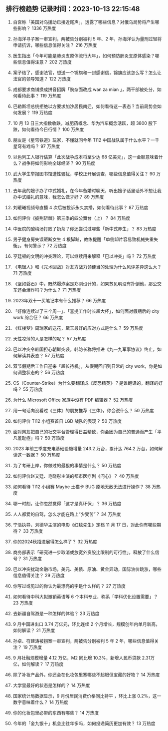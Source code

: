 
## 排行榜趋势 记录时间：2023-10-13 22:15:48
  
  1. 白宫称「美国对乌援助已接近尾声」，透露了哪些信息？对俄乌局势将产生哪些影响？ 1336 万热度
    
  2. 孙海洋寻子案一审宣判，两被告分别被判 5 年、2 年，孙海洋认为量刑过轻将申请抗诉，哪些信息值得关注？ 216 万热度
    
  3. 医生指出「今年可能是肺炎支原体流行大年」，如何预防肺炎支原体感染？哪些信息值得注意？ 202 万热度
    
  4. 案子结了，感谢法官，想送一个锦旗和一封感谢信，锦旗应该怎么写？怎么让法官的领导知道？ 122 万热度
    
  5. 成都要求商铺换成拼音招牌「豌杂面改成 wan za mian 」，两干部被处分，如何看待此事？ 119 万热度
    
  6. 巴勒斯坦总统拒绝以方要求加沙居民南迁，如何看待这一表态？当前局势会如何发展？ 119 万热度
    
  7. 10 月 13 日三大指数收跌，减肥药概念、华为汽车概念活跃，超 3800 股下跌，如何看待今日行情？ 100 万热度
    
  8. 朋友是《星穹铁道》玩家，不懂就问今年 TI12 中国战队属于什么水平？一千星穹有戏吗？ 97 万热度
    
  9. 以色列工人银行估算「此次战争成本将至少达 68 亿美元」，这一金额意味着什么？战争将如何影响全球经济？ 90 万热度
    
  10. 武大学生举报图书馆遭性骚扰，学校正开展调查，哪些信息值得关注？ 90 万热度
    
  11. 去年我的嫂子办了中式婚礼，在今年备婚时聊天，听出嫂子话里话外不想让我办中式婚礼的意味，我怎么做才好？ 89 万热度
    
  12. 刘暖曦视频号直播 4 次后被投诉永久禁播，如何看待此事？ 87 万热度
    
  13. 如何评价《披荆斩棘》第三季的四公舞台（上）？ 84 万热度
    
  14. 中医院的酸梅汤打败了奶茶？你还尝试过哪些「新中式养生」？ 83 万热度
    
  15. 男子健身房失误砸断女生 4 根脚趾，教练提醒「单侧卸片容易致机械失重失衡」，有何警示？ 72 万热度
    
  16. 亨廷顿的文明的冲突理论，可以继续用来解释「巴以冲突」吗？ 72 万热度
    
  17. 《电锯人》和《咒术回战》对友方战力领便当的处理为什么风评差异这么大？ 71 万热度
    
  18. 《坚如磐石》中，既然爆炸案是郑刚设计的，如果苏见明没有扑倒他，那公交车还会爆炸吗？为什么？ 71 万热度
    
  19. 2023年双十一买笔记本有什么推荐？ 66 万热度
    
  20. 「好像连续过了三个周一」、「喜提工作时长超大杯」，如何面对假期后的 city work 综合征？ 66 万热度
    
  21. 《红楼梦》周瑞家的送花，黛玉最好的应对方式是什么？ 59 万热度
    
  22. 天性凉薄的人是怎样的呢？ 57 万热度
    
  23. 巴以冲突令韩国担心朝鲜突袭，韩防长称将推进《九一九军事协议》终止，如何解读其表态？ 57 万热度
    
  24. 双节假期后工作日迎来「超长待机」，从假期回归到日常的 city work，你是如何调整状态的？ 56 万热度
    
  25. CS（Counter-Strike）为什么要翻译成《反恐精英》？是谁翻译的，翻译的好吗？ 55 万热度
    
  26. 为什么 Microsoft Office 家族中没有 PDF 编辑器？ 52 万热度
    
  27. 用一句话向没看过《三体》的朋友推荐《三体》，你会说什么？ 50 万热度
    
  28. 如何评价 TI12 小组赛首日 LGD 战队的表现？ 50 万热度
    
  29. 面对网友把自己的社交平台管理得日益精致，你会因为自己的普通而产生「平凡羞耻症」吗？ 50 万热度
    
  30. 2023 年前三季度充电基础设施增量 243.2 万台，累计达 764.2 万台，如何解读这一数据？ 50 万热度
    
  31. 为了考研上岸，你做过的最狠的事情是什么？ 50 万热度
    
  32. 如何评价赵又廷、毛晓彤主演的都市医疗剧《问心》？ 40 万热度
    
  33. 如何看待 TI12 小组赛 Maybe 土猫卡 BUG 原地无敌无法进行操作？ 38 万热度
    
  34. 哪一时刻，让你忽然觉得「这才是真环保」？ 36 万热度
    
  35. 人人都爱的自驾，怎么才能在路上“少受苦”？ 34 万热度
    
  36. 宁浩执导，刘德华主演的电影《红毯先生》定档 11 月 17 日，对此你有哪些期待？ 33 万热度
    
  37. 你的2024秋招进展得怎么样了？ 32 万热度
    
  38. 商务部表示「研究进一步取消或放宽外资股比限制的可行性」，释放了什么信号？ 31 万热度
    
  39. 巴以冲突扰动金融市场，美元、美债、原油、黄金异动，国际油价跳涨，哪些信息值得关注？ 29 万热度
    
  40. 你写过或见过的你认为最漂亮的字是什么样的？ 27 万热度
    
  41. 如何看待中科大拟撤销英语等 6 个本科专业，称系「学科优化设置需要」？ 23 万热度
    
  42. 去新疆自驾游是一种怎样的体验？ 23 万热度
    
  43. 9 月中国进出口 3.74 万亿元，环比连续 2 个月增长，规模创年内单月新高，如何解读？ 21 万热度
    
  44. 孙卓、符建涛被拐案一审宣判，两被告分别被判 5 年 2 年，哪些信息值得关注？ 19 万热度
    
  45. 9 月社融规模增量 4.12 万亿，M2 同比增 10.3%，新增人民币贷款 2.31万亿，如何解读？ 17 万热度
    
  46. 除了补妆产品外，你还会在化妆包里塞哪些不起眼但宝藏的好物？ 14 万热度
    
  47. 大学里最好的状态是怎样的？ 14 万热度
    
  48. 国家统计局数据显示，9 月份居民消费价格同比持平 ，环比上涨 0.2%，这一数字意味着什么？ 14 万热度
    
  49. 你的化妆包里必带的东西有哪些？ 14 万热度
    
  50. 今年的「金九银十」机会比往年多吗，如何投递简历更加有效？ 13 万热度
    